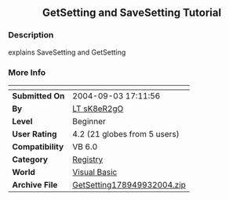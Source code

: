 ﻿<div align="center">

## GetSetting and SaveSetting Tutorial


</div>

### Description

explains SaveSetting and GetSetting
 
### More Info
 


<span>             |<span>
---                |---
**Submitted On**   |2004-09-03 17:11:56
**By**             |[LT sK8eR2gO](https://github.com/Planet-Source-Code/PSCIndex/blob/master/ByAuthor/lt-sk8er2go.md)
**Level**          |Beginner
**User Rating**    |4.2 (21 globes from 5 users)
**Compatibility**  |VB 6\.0
**Category**       |[Registry](https://github.com/Planet-Source-Code/PSCIndex/blob/master/ByCategory/registry__1-36.md)
**World**          |[Visual Basic](https://github.com/Planet-Source-Code/PSCIndex/blob/master/ByWorld/visual-basic.md)
**Archive File**   |[GetSetting178949932004\.zip](https://github.com/Planet-Source-Code/lt-sk8er2go-getsetting-and-savesetting-tutorial__1-56005/archive/master.zip)








